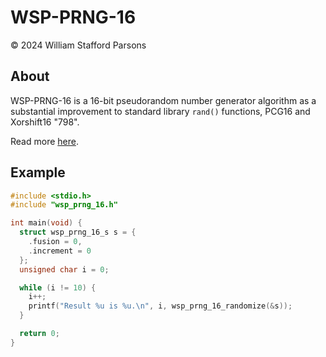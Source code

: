 # WSP-PRNG-16
© 2024 William Stafford Parsons

## About
WSP-PRNG-16 is a 16-bit pseudorandom number generator algorithm as a substantial improvement to standard library `rand()` functions, PCG16 and Xorshift16 "798".

Read more [here](https://williamstaffordparsons.github.io/wsp-prng-16/).

## Example
``` c
#include <stdio.h>
#include "wsp_prng_16.h"

int main(void) {
  struct wsp_prng_16_s s = {
    .fusion = 0,
    .increment = 0
  };
  unsigned char i = 0;

  while (i != 10) {
    i++;
    printf("Result %u is %u.\n", i, wsp_prng_16_randomize(&s));
  }

  return 0;
}
```
